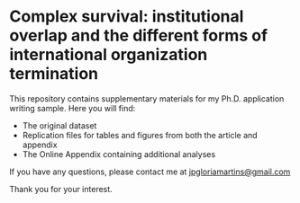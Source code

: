 # Complex survival: institutional overlap and the different forms of international organization termination
This repository contains supplementary materials for my Ph.D. application writing sample. Here you will find:

- The original dataset
- Replication files for tables and figures from both the article and appendix
- The Online Appendix containing additional analyses

If you have any questions, please contact me at jpgloriamartins@gmail.com

Thank you for your interest.
